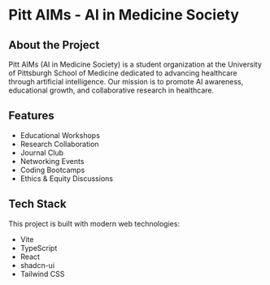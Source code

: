 # Pitt AIMs - AI in Medicine Society

## About the Project

Pitt AIMs (AI in Medicine Society) is a student organization at the University of Pittsburgh School of Medicine dedicated to advancing healthcare through artificial intelligence. Our mission is to promote AI awareness, educational growth, and collaborative research in healthcare.

## Features

- Educational Workshops
- Research Collaboration
- Journal Club
- Networking Events
- Coding Bootcamps
- Ethics & Equity Discussions

## Tech Stack

This project is built with modern web technologies:

- Vite
- TypeScript
- React
- shadcn-ui
- Tailwind CSS
